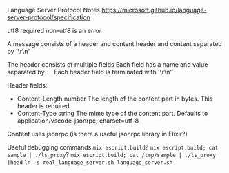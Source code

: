 Language Server Protocol Notes
https://microsoft.github.io/language-server-protocol/specification

utf8 required
non-utf8 is an error

A message consists of a header and content
header and content separated by '\r\n'

The header consists of multiple fields
Each field has a name and value separated by `: `
Each header field is terminated with '\r\n'`

Header fields:
* Content-Length 	number 	The length of the content part in bytes. This header is required.
* Content-Type 	string 	The mime type of the content part. Defaults to application/vscode-jsonrpc; charset=utf-8

Content uses jsonrpc (is there a useful jsonrpc library in Elixir?)


Useful debugging commands
`mix escript.build`?
`mix escript.build; cat sample | ./ls_proxy`?
`mix escript.build; cat /tmp/sample | ./ls_proxy |head`
`ln -s real_language_server.sh language_server.sh`
